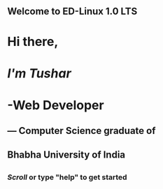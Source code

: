 



## Welcome to ED-Linux 1.0 LTS



#  Hi there,
#  *I'm Tushar*
#  -Web Developer
##     — Computer Science graduate of
##        Bhabha University of India
##
###   *Scroll* or type "help" to get started
